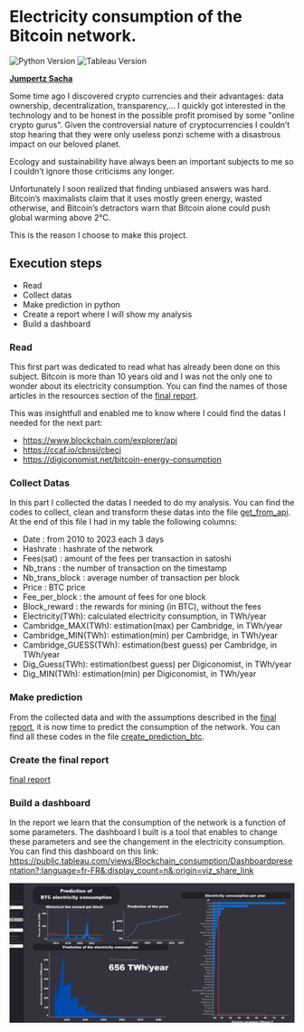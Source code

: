 # Electricity consumption of the Bitcoin network.
![Python Version](https://img.shields.io/badge/Python-3.9-blue.svg)
![Tableau Version](https://img.shields.io/badge/Tableau-2023.1-blue.svg)

[__Jumpertz Sacha__](https://www.linkedin.com/in/jumpertz-sacha)

Some time ago I discovered crypto currencies and their advantages: data ownership, decentralization, transparency,... I quickly got interested in the technology and to be honest in the possible profit promised by some "online crypto gurus". Given the controversial nature of cryptocurrencies I couldn’t stop hearing that they were only useless ponzi scheme with a disastrous impact on our beloved planet. 

Ecology and sustainability have always been an important subjects to me so I couldn’t ignore those criticisms any longer.

Unfortunately I soon realized that finding unbiased answers was hard. Bitcoin’s maximalists claim that it uses mostly green energy, wasted otherwise, and Bitcoin’s detractors warn that Bitcoin alone could push global warming above 2°C.

This is the reason I choose to make this project.

## Execution steps

* Read
* Collect datas
* Make prediction in python
* Create a report where I will show my analysis
* Build a dashboard

### Read
This first part was dedicated to read what has already been done on this subject. Bitcoin is more than 10 years old and I was not the only one to wonder about its electricity consumption. You can find the names of those
articles in the resources section of the [final report](./Results). 

This was insightfull and enabled me to know where I could find the datas I needed for the next part:
* https://www.blockchain.com/explorer/api
* https://ccaf.io/cbnsi/cbeci
* https://digiconomist.net/bitcoin-energy-consumption

### Collect Datas
In this part I collected the datas I needed to do my analysis. You can find the codes to collect, clean and transform these datas into the file [get_from_api](./Codes). At the end of this file I had in my table the following columns:
* Date : from 2010 to 2023 each 3 days
* Hashrate : hashrate of the network
* Fees(sat) : amount of the fees per transaction in satoshi
* Nb_trans : the number of transaction on the timestamp
* Nb_trans_block : average number of transaction per block
* Price : BTC price
* Fee_per_block : the amount of fees for one block
* Block_reward : the rewards for mining (in BTC), without the fees
* Electricity(TWh): calculated electricity consumption, in TWh/year
* Cambridge_MAX(TWh): estimation(max) per Cambridge, in TWh/year
* Cambridge_MIN(TWh): estimation(min) per Cambridge, in TWh/year
* Cambridge_GUESS(TWh): estimation(best guess) per Cambridge, in TWh/year
* Dig_Guess(TWh): estimation(best guess) per Digiconomist, in TWh/year
* Dig_MIN(TWh): estimation(min) per Digiconomist, in TWh/year

### Make prediction
From the collected data and with the assumptions described in the [final report](./Results), it is now time to predict the consumption of the network. You can find all these codes in the file [create_prediction_btc](./Codes).

### Create the final report
[final report](./Results)

### Build a dashboard
In the report we learn that the consumption of the network is a function of some parameters. The dashboard I built is a tool that enables to change these parameters and see the changement in the electricity consumption. You can find this dashboard on this link: https://public.tableau.com/views/Blockchain_consumption/Dashboardpresentation?:language=fr-FR&:display_count=n&:origin=viz_share_link

![dashboard](./Images/Dashboard.png)


